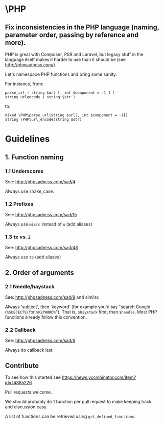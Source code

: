 # \PHP
## Fix inconsistencies in the PHP language (naming, parameter order, passing by reference and more).

PHP is great with Composer, PSR and Laravel, but legacy stuff in the language itself makes it harder to use than it should be (see http://phpsadness.com/).

Let's namespace PHP functions and bring some sanity.

For instance, from:

    parse_url ( string $url [, int $component = -1 ] )
    string urlencode ( string $str )
    
to:


    mixed \PHP\parse_url(string $url[, int $component = -1])
    string \PHP\url_encode(string $str)
    
# Guidelines
    
## 1. Function naming

### 1.1 Underscores

See: http://phpsadness.com/sad/4

Always use snake_case.

### 1.2 Prefixes

See: http://phpsadness.com/sad/15

Always use `micro` instead of `u` (add aliases)

### 1.3 `to` vs. `2`

See: http://phpsadness.com/sad/48

Always use `to` (add aliases)

## 2. Order of arguments

### 2.1 Needle/haystack

See: http://phpsadness.com/sad/9 and similar.

Always 'subject', then 'keyword' (for example you'd say "search Google (`%SUBJECT%`) for `%KEYWORD%`"). That is, `$haystack` first, then `$needle`. Most PHP functions already follow this convention.

### 2.2 Callback

See: http://phpsadness.com/sad/6

Always do callback last.

## Contribute

To see how this started see https://news.ycombinator.com/item?id=14885226

Pull requests welcome.

We should probably do 1 function per pull request to make keeping track and discussion easy.

A list of functions can be retrieved using `get_defined_functions`.
